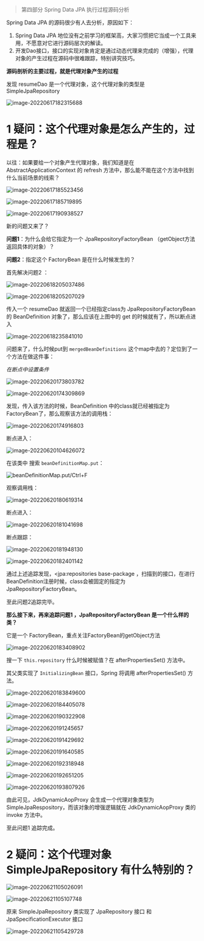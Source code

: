 > 第四部分 Spring Data JPA 执行过程源码分析

Spring Data JPA 的源码很少有人去分析，原因如下：

1. Spring Data JPA 地位没有之前学习的框架高，大家习惯把它当成一个工具来用，不愿意对它进行源码层次的解读。
2. 开发Dao接口，接口的实现对象肯定是通过动态代理来完成的（增强），代理对象的产生过程在源码中很难跟踪，特别讲究技巧。

**源码剖析的主要过程，就是代理对象产生的过程**

发现 resumeDao 是一个代理对象，这个代理对象的类型是 SimpleJpaRepository

![image-20220617182315688](assest/image-20220617182315688.png)

# 1 疑问：这个代理对象是怎么产生的，过程是？

以往：如果要给一个对象产生代理对象，我们知道是在 AbstractApplicationContext 的 refresh 方法中，那么能不能在这个方法中找到什么当前场景的线索？

![image-20220617185523456](assest/image-20220617185523456.png)

![image-20220617185719895](assest/image-20220617185719895.png)

![image-20220617190938527](assest/image-20220617190938527.png)

新的问题又来了？

**问题1**：为什么会给它指定为一个 JpaRepositoryFactoryBean （getObject方法返回具体的对象）？

**问题2**：指定这个 FactoryBean 是在什么时候发生的？

首先解决问题2 ：

![image-20220618205037486](assest/image-20220618205037486.png)



![image-20220618205207029](assest/image-20220618205207029.png)

传入一个 resumeDao 就返回一个已经指定class为 JpaRepositoryFactoryBean  的 BeanDefinition 对象了，那么应该在上图中的 get 的时候就有了，所以断点进入

![image-20220618235841010](assest/image-20220618235841010.png)

问题来了，什么时候put到 `mergedBeanDefinitions` 这个map中去的？定位到了一个方法在做这件事：

*在断点中设置条件*

![image-20220620173803782](assest/image-20220620173803782.png)

![image-20220620174309869](assest/image-20220620174309869.png)

发现，传入该方法的时候，BeanDefinition 中的class就已经被指定为FactoryBean了，那么观察该方法的调用栈：

![image-20220620174916803](assest/image-20220620174916803.png)

 断点进入：

![image-20220620104626072](assest/image-20220620104626072.png)

在该类中 搜索 `beanDefinitionMap.put`：

![beanDefinitionMap.put/Ctrl+F](assest/image-20220620111128397.png)

观察调用栈：

![image-20220620180619314](assest/image-20220620180619314.png)

断点进入：

![image-20220620181041698](assest/image-20220620181041698.png)

断点跟踪：

![image-20220620181948130](assest/image-20220620181948130.png)

![image-20220620182401142](assest/image-20220620182401142.png)

通过上述追踪发现，<jpa:repositories base-package ，扫描到的接口，在进行BeanDefinition注册时候，class会被固定的指定为 JpaRepositoryFactoryBean。

至此问题2追踪完毕。

**那么接下来，再来追踪问题1 ，JpaRepositoryFactoryBean 是一个什么样的类？**

它是一个 FactoryBean，重点关注FactoryBean的getObject方法

![image-20220620183408902](assest/image-20220620183408902.png)

搜一下 `this.repository` 什么时候被赋值？在 afterPropertiesSet() 方法中。



其父类实现了 `InitializingBean` 接口，Spring 将调用 afterPropertiesSet() 方法。 

![image-20220620183849600](assest/image-20220620183849600.png)

![image-20220620184405078](assest/image-20220620184405078.png)



![image-20220620190322908](assest/image-20220620190322908.png)

![image-20220620191245657](assest/image-20220620191245657.png)

![image-20220620191429692](assest/image-20220620191429692.png)

![image-20220620191640585](assest/image-20220620191640585.png)

![image-20220620192318948](assest/image-20220620192318948.png)

![image-20220620192651205](assest/image-20220620192651205.png)

![image-20220620193807926](assest/image-20220620193807926.png)

由此可见，JdkDynamicAopProxy 会生成一个代理对象类型为 SimpleJpaRespository，而该对象的增强逻辑就在 JdkDynamicAopProxy 类的 invoke 方法中。

至此问题1 追踪完成。

# 2 疑问：这个代理对象 SimpleJpaRepository 有什么特别的？

![image-20220621105026091](assest/image-20220621105026091.png)

![image-20220621105107748](assest/image-20220621105107748.png)

原来 SimpleJpaRepository 类实现了 JpaRepository 接口 和 JpaSpecificationExecutor 接口

![image-20220621105429728](assest/image-20220621105429728.png)

